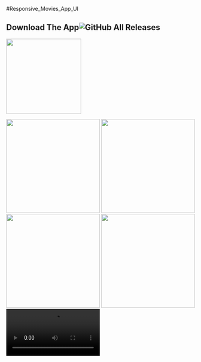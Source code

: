 #Responsive_Movies_App_UI

## Download The App![GitHub All Releases](https://img.shields.io/github/downloads/HusseinMohamed99/Responsive_Movies_App_UI/total?color=green)
<a href="https://github.com/HusseinMohamed99/Responsive_Movies_App_UI/releases/download/v1.0.0/Responsive.Movies.App.apk"><img src="https://playerzon.com/asset/download.png" width="200">
</img></a>


<p>

  <img src="https://github.com/HusseinMohamed99/Responsive_Movies_App_UI/assets/84459939/8cb177a9-a62c-4daf-a374-2798204f3690" width="250" />
    <img src="https://github.com/HusseinMohamed99/Responsive_Movies_App_UI/assets/84459939/733639f4-c6db-4544-bf76-3feafe788bd9 " width="250" />
    <img src="https://github.com/HusseinMohamed99/Responsive_Movies_App_UI/assets/84459939/cc7d3574-5a0d-4379-9a4d-3a26f3e3e955 " width="250" />
    <img src="https://github.com/HusseinMohamed99/Responsive_Movies_App_UI/assets/84459939/06853c07-6b59-4a16-b3ce-1d26f8b9e802" width="250" />
     <video src='https://github.com/HusseinMohamed99/Responsive_Movies_App_UI/assets/84459939/af31cf51-8734-4389-b09a-cee25efbbf5f' width=250/>
  </p>

 
